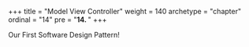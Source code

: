 +++
title = "Model View Controller"
weight = 140
archetype = "chapter"
ordinal = "14"
pre = "<b>14. </b>"
+++


Our First Software Design Pattern!